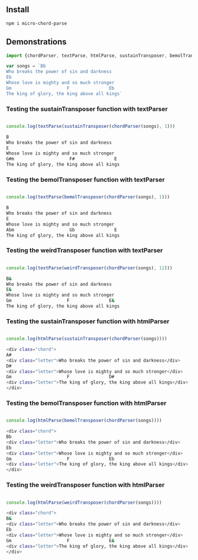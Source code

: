 ## Install

```bash
npm i micro-chord-parse
```

## Demonstrations

```javascript
import {chordParser, textParse, htmlParse, sustainTransposer, bemolTransposer, weirdTransposer} from "microChordParse.js"

var songs = `Bb
Who breaks the power of sin and darkness
Eb
Whose love is mighty and so much stronger
Gm                     F               Eb
The king of glory, the king above all kings`
```

### Testing the sustainTransposer function with textParser

```javascript

console.log(textParse(sustainTransposer(chordParser(songs), 1)))
```

```bash
B
Who breaks the power of sin and darkness
E
Whose love is mighty and so much stronger
G#m                     F#               E
The king of glory, the king above all kings
```

### Testing the bemolTransposer function with textParser

```javascript

console.log(textParse(bemolTransposer(chordParser(songs), 1)))
```

```bash
B
Who breaks the power of sin and darkness
E
Whose love is mighty and so much stronger
Abm                     Gb               E
The king of glory, the king above all kings
```

### Testing the weirdTransposer function with textParser

```javascript

console.log(textParse(weirdTransposer(chordParser(songs), 12)))
```

```bash
B&
Who breaks the power of sin and darkness
E&
Whose love is mighty and so much stronger
Gm                     F               E&
The king of glory, the king above all kings
```

### Testing the sustainTransposer function with htmlParser

```javascript

console.log(htmlParse(sustainTransposer(chordParser(songs))))
```

```bash
<div class="chord">
A#
<div class="letter">Who breaks the power of sin and darkness</div>
D#
<div class="letter">Whose love is mighty and so much stronger</div>
Gm                     F               D#
<div class="letter">The king of glory, the king above all kings</div>
</div>
```

### Testing the bemolTransposer function with htmlParser

```javascript

console.log(htmlParse(bemolTransposer(chordParser(songs))))
```

```bash
<div class="chord">
Bb
<div class="letter">Who breaks the power of sin and darkness</div>
Eb
<div class="letter">Whose love is mighty and so much stronger</div>
Gm                     F               Eb
<div class="letter">The king of glory, the king above all kings</div>
</div>
```

### Testing the weirdTransposer function with htmlParser

```javascript

console.log(htmlParse(weirdTransposer(chordParser(songs))))
```

```bash
<div class="chord">
B&
<div class="letter">Who breaks the power of sin and darkness</div>
Eb
<div class="letter">Whose love is mighty and so much stronger</div>
Gm                     F               E&
<div class="letter">The king of glory, the king above all kings</div>
</div>
```
